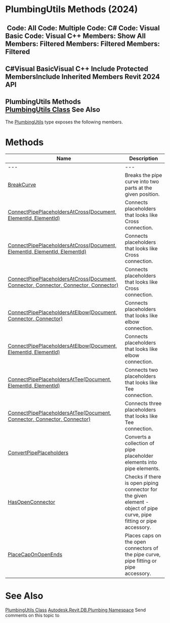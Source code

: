 # PlumbingUtils Methods (2024)

﻿
 Code: All Code: Multiple Code: C# Code: Visual Basic Code: Visual C++  Members: Show All Members: Filtered Members: Filtered Members: Filtered   
---  
C#Visual BasicVisual C++
Include Protected MembersInclude Inherited Members
Revit 2024 API  
---  
PlumbingUtils Methods  
[PlumbingUtils Class](958a3fa2-eb4b-2814-f674-42cac98f4910.md "PlumbingUtils Class") See Also  
---  
The [PlumbingUtils](958a3fa2-eb4b-2814-f674-42cac98f4910.md "PlumbingUtils Class") type exposes the following members.
# Methods
| Name | Description |
| --- | --- |
| --- | --- | --- |
| [BreakCurve](3c302b80-d1f8-0e17-154a-b809cad2e545.md "BreakCurve Method") | Breaks the pipe curve into two parts at the given position. |
| [ConnectPipePlaceholdersAtCross(Document, ElementId, ElementId)](0339bfd3-6155-9f9b-2c3f-f44aa6d7eb69.md "ConnectPipePlaceholdersAtCross Method \(Document, ElementId, ElementId\)") | Connects placeholders that looks like Cross connection. |
| [ConnectPipePlaceholdersAtCross(Document, ElementId, ElementId, ElementId)](267fc56d-a31d-987c-569c-e47f2b3d235c.md "ConnectPipePlaceholdersAtCross Method \(Document, ElementId, ElementId, ElementId\)") | Connects placeholders that looks like Cross connection. |
| [ConnectPipePlaceholdersAtCross(Document, Connector, Connector, Connector, Connector)](2f099ebb-ef3b-4502-835f-349a10efb04b.md "ConnectPipePlaceholdersAtCross Method \(Document, Connector, Connector, Connector, Connector\)") | Connects placeholders that looks like Cross connection. |
| [ConnectPipePlaceholdersAtElbow(Document, Connector, Connector)](5beafb2e-8863-6602-7c5f-38daa3a69a81.md "ConnectPipePlaceholdersAtElbow Method \(Document, Connector, Connector\)") | Connects placeholders that looks like elbow connection. |
| [ConnectPipePlaceholdersAtElbow(Document, ElementId, ElementId)](fb253656-e397-25cb-44a4-ac6c15ed783d.md "ConnectPipePlaceholdersAtElbow Method \(Document, ElementId, ElementId\)") | Connects placeholders that looks like elbow connection. |
| [ConnectPipePlaceholdersAtTee(Document, ElementId, ElementId)](c4664927-c5e7-3ccd-f401-3a8cc5fb4231.md "ConnectPipePlaceholdersAtTee Method \(Document, ElementId, ElementId\)") | Connects two placeholders that looks like Tee connection. |
| [ConnectPipePlaceholdersAtTee(Document, Connector, Connector, Connector)](c2ef008e-636e-8ec8-4a8a-42d5996e037e.md "ConnectPipePlaceholdersAtTee Method \(Document, Connector, Connector, Connector\)") | Connects three placeholders that looks like Tee connection. |
| [ConvertPipePlaceholders](de0f8319-1219-c564-c06c-bc256c0ed9b2.md "ConvertPipePlaceholders Method") | Converts a collection of pipe placeholder elements into pipe elements. |
| [HasOpenConnector](fdcdf691-e9f3-3cf0-1b84-23cafdc4eae3.md "HasOpenConnector Method") | Checks if there is open piping connector for the given element - object of pipe curve, pipe fitting or pipe accessory. |
| [PlaceCapOnOpenEnds](c47a8f0c-18fa-733a-02fb-2ca32e78f755.md "PlaceCapOnOpenEnds Method") | Places caps on the open connectors of the pipe curve, pipe fitting or pipe accessory. |

# See Also
[PlumbingUtils Class](958a3fa2-eb4b-2814-f674-42cac98f4910.md "PlumbingUtils Class")
[Autodesk.Revit.DB.Plumbing Namespace](cc553597-37c2-fcd9-6025-d904c129c80a.md "Autodesk.Revit.DB.Plumbing Namespace")
Send comments on this topic to 